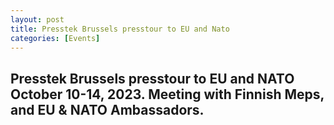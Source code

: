 ```yaml
---
layout: post
title: Presstek Brussels presstour to EU and Nato
categories: [Events]
---
```

Presstek Brussels presstour to EU and NATO October 10-14, 2023. Meeting with Finnish Meps, and EU & NATO Ambassadors.
---
